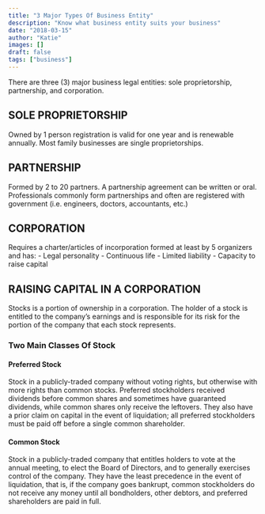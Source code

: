```yaml
---
title: "3 Major Types Of Business Entity"
description: "Know what business entity suits your business"
date: "2018-03-15"
author: "Katie"
images: []
draft: false
tags: ["business"]
---
```

There are three (3) major business legal entities: sole proprietorship, partnership, and corporation.

<h2>SOLE PROPRIETORSHIP </h2>
Owned by 1 person registration is valid for one year and is renewable annually.
Most family businesses are single proprietorships.

<h2>PARTNERSHIP </h2>
Formed by 2 to 20 partners.
A partnership agreement can be written or oral.
Professionals commonly form partnerships and often are registered with government (i.e. engineers, doctors, accountants, etc.)

<h2>CORPORATION </h2>
Requires a charter/articles of incorporation formed at least by 5 organizers and has:
		-	Legal personality
		-	Continuous life
		-	Limited liability
		-	Capacity to raise capital

<h2>RAISING CAPITAL IN A CORPORATION </h2>

Stocks is a portion of ownership in a corporation. The holder of a stock is entitled to the company’s earnings and is responsible for its risk for the portion of the company that each stock represents.

<h3>Two Main Classes Of Stock </h3>

<h4>Preferred Stock</h4>

Stock in a publicly-traded company without voting rights, but otherwise with more rights than common stocks.
Preferred stockholders received dividends before common shares and sometimes have guaranteed dividends, while common shares only receive the leftovers.
They also have a prior claim on capital in the event of liquidation; all preferred stockholders must be paid off before a single common shareholder.

<h4>Common Stock</h4>

Stock in a publicly-traded company that entitles holders to vote at the annual meeting, to elect the Board of Directors, and to generally exercises control of the company.
They have the least precedence in the event of liquidation, that is, if the company goes bankrupt, common stockholders do not receive any money until all bondholders, other debtors, and preferred shareholders are paid in full.

